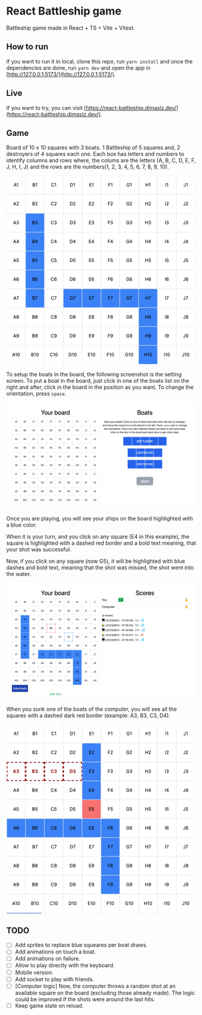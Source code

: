 # React Battleship game

Battleship game made in React + TS + Vite + Vitest.

## How to run

If you want to run it in local, clone this repo, run `yarn install` and once the dependencies are done, run `yarn dev` and open the app in [http://127.0.0.1:5173/](http://127.0.0.1:5173/).

## Live

If you want to try, you can visit [https://react-battleship.dimaslz.dev/](https://react-battleship.dimaslz.dev/).

## Game

Board of 10 x 10 squares with 3 boats. 1 Battleship of 5 squares and, 2 destroyers of 4 squares each one. Each box has letters and numbers to identify columns and rows where, the colums are the letters (A, B, C, D, E, F, J, H, I, J) and the rows are the numbers(1, 2, 3, 4, 5, 6, 7, 8, 9, 10).

![Board screenshot](/screenshots/board-screenshot.png)

To setup the boats in the board, the following screenshot is the setting screen. To put a boat in the board, just click in one of the boats list on the right and after, click in the board in the position as you want. To change the orientation, press `space`.

![Board settings screenshot](/screenshots/setting-board-screenshot.png)

Once you are playing, you will see your ships on the board highlighted with a blue color.

When it is your turn, and you click on any square (E4 in this example), the square is highlighted with a dashed red border and a bold text meaning, that your shot was successful.

Now, if you click on any square (now G5), it will be highlighted with blue dashes and bold text, meaning that the shot was missed, the shot went into the water.

![Board while playing screenshot](/screenshots/board-while-playing-screenshot.png)

When you sunk one of the boats of the computer, you will see all the squares with a dashed dark red border (example: A3, B3, C3, D4).

![Board boat is sunk screenshot](/screenshots/board-boat-is-sunk-screenshot.png)

## TODO

* [ ] Add sprites to replace blue squeares per boat draws.
* [ ] Add animations on touch a boat.
* [ ] Add animations on failure.
* [ ] Allow to play directly with the keyboard.
* [ ] Mobile version.
* [ ] Add socket to play with friends.
* [ ] [Computer logic] Now, the computer throws a random shot at an available square on the board (excluding those already made). The logic could be improved if the shots were around the last hits.
* [ ] Keep game state on reload.
